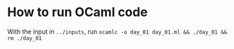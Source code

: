 # How to run OCaml code

With the input in `../inputs`, run `ocamlc -o day_01 day_01.ml && ./day_01 && rm ./day_01`